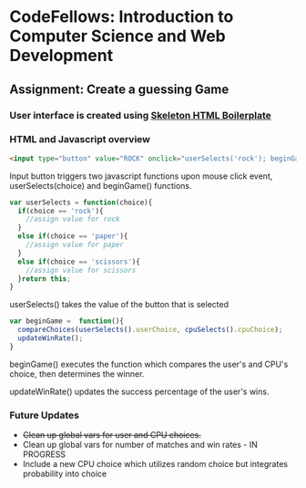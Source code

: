 # CodeFellows: Introduction to Computer Science and Web Development

## Assignment: Create a guessing Game

### User interface is created using [Skeleton HTML Boilerplate](http://getskeleton.com/)

### HTML and Javascript overview

```html
<input type="button" value="ROCK" onclick="userSelects('rock'); beginGame()">
```
Input button triggers two javascript functions upon mouse click event, userSelects(choice) and beginGame() functions.

```javascript
var userSelects = function(choice){
  if(choice == 'rock'){
    //assign value for rock
  }
  else if(choice == 'paper'){
    //assign value for paper
  }
  else if(choice == 'scissors'){
    //assign value for scissors
  }return this;
}
```
userSelects() takes the value of the button that is selected

```javascript
var beginGame =  function(){
  compareChoices(userSelects().userChoice, cpuSelects().cpuChoice);
  updateWinRate();
}
```
beginGame() executes the function which compares the user's and CPU's choice, then determines the winner.

updateWinRate() updates the success percentage of the user's wins. 

### Future Updates
* <s>Clean up global vars for user and CPU choices.</s>
* Clean up global vars for number of matches and win rates - IN PROGRESS
* Include a new CPU choice which utilizes random choice but integrates probability into choice
